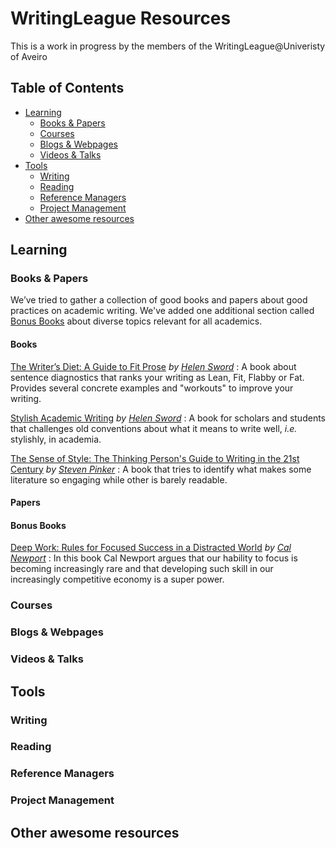 # WritingLeague Resources
This is a work in progress by the members of the WritingLeague@Univeristy of Aveiro

## Table of Contents
<!-- MarkdownTOC depth=4 -->
- [Learning](#learning)
  - [Books & Papers](#books--papers)
  - [Courses](#courses)
  - [Blogs & Webpages](#blogs--webpages)
  - [Videos & Talks](#videos--talks)
- [Tools](#tools)
  - [Writing](#writing)
  - [Reading](#reading)
  - [Reference Managers](#reference-managers)
  - [Project Management](#project-management)
- [Other awesome resources](#other-awesome-resources)
  

<!-- /MarkdownTOC -->

## Learning
### Books & Papers
We’ve tried to gather a collection of good books and papers about good practices on academic writing. We've added one additional section called [Bonus Books](#bonus-books) about diverse topics relevant for all academics.

#### Books
  [The Writer’s Diet: A Guide to Fit Prose](https://www.amazon.es/dp/022635198X/ref=cm_sw_em_r_mt_dp_uAhKFbWPK1BXT) *by [Helen Sword](https://www.helensword.com/)* : A book about sentence diagnostics that ranks your writing as Lean, Fit, Flabby or Fat. Provides several concrete examples and "workouts" to improve your writing.

  [Stylish Academic Writing](tps://www.amazon.es/dp/0674064488/ref=cm_sw_em_r_mt_dp_XEhKFbVFGN7VS) *by [Helen Sword](https://www.helensword.com/)* : A book for scholars and students that challenges old conventions about what it means to write well, *i.e.* stylishly, in academia.

  [The Sense of Style: The Thinking Person's Guide to Writing in the 21st Century](https://www.amazon.es/dp/0670025852/ref=cm_sw_em_r_mt_dp_QGhKFbZ4S1WRM) *by [Steven Pinker](https://stevenpinker.com/)* : A book that tries to identify what makes some literature so engaging while other is barely readable.

#### Papers

#### Bonus Books
  [Deep Work: Rules for Focused Success in a Distracted World](https://www.amazon.es/dp/0349411905/ref=cm_sw_em_r_mt_dp_8PhKFb700R1J3) *by [Cal Newport](https://www.calnewport.com/)* : In this book Cal Newport argues that our hability to focus is becoming increasingly rare and that developing such skill in our increasingly competitive economy is a super power.

### Courses 
### Blogs & Webpages
### Videos & Talks


## Tools
### Writing
### Reading
### Reference Managers
### Project Management


## Other awesome resources
